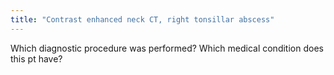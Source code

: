 ```yaml
---
title: "Contrast enhanced neck CT, right tonsillar abscess"
---
```

Which diagnostic procedure was performed? Which medical condition does this pt have?

